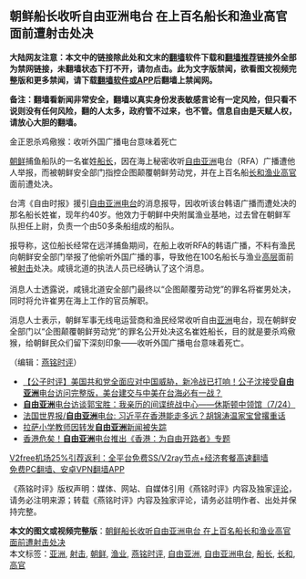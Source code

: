  <h2>朝鲜船长收听自由亚洲电台 在上百名船长和渔业高官面前遭射击处决</h2> <p class="notice"><b>大陆网友注意：本文中的链接除此处和文末的<a href="https://github.com/bannedbook/fanqiang" >翻墙</a>软件下载和<a href="https://github.com/killgcd/justmysocks/blob/master/README.md">翻墙推荐</a>链接外全部为禁网链接，未翻墙状态下打不开，请勿点击。此为文字版禁闻，欲看图文视频完整版和更多禁闻，请下载<a href="https://github.com/bannedbook/fanqiang">翻墙软件或APP</a>后翻墙上禁闻网。</p><p>备注：翻墙看新闻非常安全，翻墙以真实身份发表敏感言论有一定风险，但只看不说则没有任何风险，翻的人太多，政府管不过来，也不管。信息自由是天赋人权，请放心大胆的翻墙。</b></p>  <div class="entry"> <p></p> <p>金正恩杀鸡儆猴&#65306;收听外国广播电台意味着死亡</p>  <p><a href="https://www.bannedbook.org/bnews/tag/%e6%9c%9d%e9%b2%9c/" class="st_tag internal_tag" rel="tag" title="标签 朝鲜 下的日志">朝鲜</a>捕鱼船队的一名崔姓<a href="https://www.bannedbook.org/bnews/tag/%E8%88%B9%E9%95%BF/" class="st_tag internal_tag" rel="tag" title="标签 船长 下的日志">船长</a>&#65292;因在海上秘密收听<a href="https://www.bannedbook.org/bnews/tag/%e8%87%aa%e7%94%b1%e4%ba%9a%e6%b4%b2/" class="st_tag internal_tag" rel="tag" title="标签 自由亚洲 下的日志">自由亚洲</a>电台&#65288;RFA&#65289;广播遭他人举报&#65292;而被朝鲜安全部门指控企图颠覆朝鲜劳动党&#65292;并在上百名船<a href="https://www.bannedbook.org/bnews/tag/%E9%95%BF%E5%92%8C/" class="st_tag internal_tag" rel="tag" title="标签 长和 下的日志">长和</a><a href="https://www.bannedbook.org/bnews/tag/%E6%B8%94%E4%B8%9A/" class="st_tag internal_tag" rel="tag" title="标签 渔业 下的日志">渔业</a><a href="https://www.bannedbook.org/bnews/tag/%E9%AB%98%E5%AE%98/" class="st_tag internal_tag" rel="tag" title="标签 高官 下的日志">高官</a>面前遭处决&#12290;</p> <p>   台湾&#12298;自由时报&#12299;援引<a href="https://www.bannedbook.org/bnews/tag/%e8%87%aa%e7%94%b1%e4%ba%9a%e6%b4%b2%e7%94%b5%e5%8f%b0/" class="st_tag internal_tag" rel="tag" title="标签 自由亚洲电台 下的日志">自由亚洲电台</a>的消息报导&#65292;因收听该台韩语广播而遭处决的那名船长姓崔&#65292;现年约40岁&#12290;他效力于朝鲜中央附属渔业基地&#65292;过去曾在朝鲜军队担任上尉&#65292;负责一个由50多条船组成的船队&#12290;</p>  <p>报导称&#65292;这位船长经常在远洋捕鱼期间&#65292;在船上收听RFA的韩语广播&#65292;不料有渔民向朝鲜安全部门举报了他偷听外国广播的事&#65292;导致他在100名船长与渔业<span class='wp_keywordlink_affiliate'><a href="https://www.bannedbook.org/bnews/ccpdope/" title="中共高层内幕" target="_blank">高层</a></span>面前被<a href="https://www.bannedbook.org/bnews/tag/%E5%B0%84%E5%87%BB/" class="st_tag internal_tag" rel="tag" title="标签 射击 下的日志">射击</a>处决&#12290;咸镜北道的执法人员已经确认了这个消息&#12290;<br />&nbsp;<br />消息人士透露说&#65292;咸镜北道安全部门最终以&#8220;企图颠覆劳动党&#8221;的罪名将崔男处决&#65292;同时将允许崔男在海上工作的官员解职&#12290;</p> <p>消息人士表示&#65292;朝鲜军事无线电运营商和渔民经常收听自由<a href="https://www.bannedbook.org/bnews/tag/%e4%ba%9a%e6%b4%b2/" class="st_tag internal_tag" rel="tag" title="标签 亚洲 下的日志">亚洲</a>电台&#65292;现在朝鲜安全部门以&#8220;企图颠覆朝鲜劳动党&#8221;的罪名公开处决这名崔姓船长&#65292;目的就是要杀鸡儆猴&#65292;给朝鲜民众们留下深刻印象&#8212;&#8212;收听外国广播电台意味着死亡&#12290;</p>  <p>&#65288;编辑&#65306;<a href="https://www.bannedbook.org/bnews/tag/%e7%87%95%e9%93%ad%e6%97%b6%e8%af%84/" class="st_tag internal_tag" rel="tag" title="标签 燕铭时评 下的日志">燕铭时评</a>&#65289;</p> <ul class='op-related-articles' title='相关阅读'> <li><a href='https://www.bannedbook.org/bnews/bannedvideo/20201002/1406710.html' target='_blank'>【公子时评】美国共和党全面应对中国威胁，新冷战已打响！公子沈接受<b>自由亚洲</b>电台访问完整版，美台建交与中美在台海必有一战？</a></li> <li><a href='https://www.bannedbook.org/bnews/bannedvideo/20200725/1366008.html' target='_blank'><b>自由亚洲</b>电台访谈郭宝胜：我亲历的间谍统战中心——休斯顿中领馆（7/24）</a></li> <li><a href='https://www.bannedbook.org/bnews/baitai/20200706/1356333.html' target='_blank'>法国世界报/<b>自由亚洲</b>电台: 习近平在香港能走多远？胡锦涛温家宝曾撂重话</a></li> <li><a href='https://www.bannedbook.org/bnews/headline/20200630/1352765.html' target='_blank'>拉萨小学教师因转发<b>自由亚洲</b>新闻被失踪</a></li> <li><a href='https://www.bannedbook.org/bnews/bannedvideo/20200602/1338308.html' target='_blank'>香港危矣！<b>自由亚洲</b>电台推出《香港：为自由开路者》专题</a></li> </ul> <p class="texttj"> <a href="https://github.com/bannedbook/fanqiang/wiki/V2ray%E6%9C%BA%E5%9C%BA" target="_blank">V2free机场25%引荐返利：全平台免费SS/V2ray节点+经济套餐高速翻墙</a><br/> <a href="https://github.com/bannedbook/fanqiang/wiki/%E7%A6%81%E9%97%BB%E7%BD%91%E5%AE%89%E5%8D%93%E7%BF%BB%E5%A2%99%E6%96%B0%E9%97%BBAPP" target="_blank">免费PC翻墙、安卓VPN翻墙APP</a></p><p>&#12298;燕铭时评&#12299;版权声明&#65306;媒体&#12289;网站&#12289;自媒体引用&#12298;燕铭时评&#12299;内容及独家<span class='wp_keywordlink_affiliate'><a href="https://www.bannedbook.org/bnews/comments/" title="新闻评论" target="_blank">评论</a></span>&#65292;请务必注明来源&#65307;转载&#12298;燕铭时评&#12299;内容及独家评论&#65292;请务必註明作者&#12289;出处并保持完整&#12290;&nbsp; </p><a name='sharetosocial'></a>       <div><b>本文的图文或视频完整版</b>：<a href='https://www.bannedbook.org/bnews/comments/20201219/1450742.html'>朝鲜船长收听自由亚洲电台 在上百名船长和渔业高官面前遭射击处决</a></div>  </div><!--END ENTRY--> <div class="postfooter"> <div>本文标签：<a href="https://www.bannedbook.org/bnews/tag/%e4%ba%9a%e6%b4%b2/" rel="tag">亚洲</a>, <a href="https://www.bannedbook.org/bnews/tag/%E5%B0%84%E5%87%BB/" rel="tag">射击</a>, <a href="https://www.bannedbook.org/bnews/tag/%e6%9c%9d%e9%b2%9c/" rel="tag">朝鲜</a>, <a href="https://www.bannedbook.org/bnews/tag/%E6%B8%94%E4%B8%9A/" rel="tag">渔业</a>, <a href="https://www.bannedbook.org/bnews/tag/%e7%87%95%e9%93%ad%e6%97%b6%e8%af%84/" rel="tag">燕铭时评</a>, <a href="https://www.bannedbook.org/bnews/tag/%e8%87%aa%e7%94%b1%e4%ba%9a%e6%b4%b2/" rel="tag">自由亚洲</a>, <a href="https://www.bannedbook.org/bnews/tag/%e8%87%aa%e7%94%b1%e4%ba%9a%e6%b4%b2%e7%94%b5%e5%8f%b0/" rel="tag">自由亚洲电台</a>, <a href="https://www.bannedbook.org/bnews/tag/%E8%88%B9%E9%95%BF/" rel="tag">船长</a>, <a href="https://www.bannedbook.org/bnews/tag/%E9%95%BF%E5%92%8C/" rel="tag">长和</a>, <a href="https://www.bannedbook.org/bnews/tag/%E9%AB%98%E5%AE%98/" rel="tag">高官</a></div>  </div><!--END POSTFOOTER--> 
